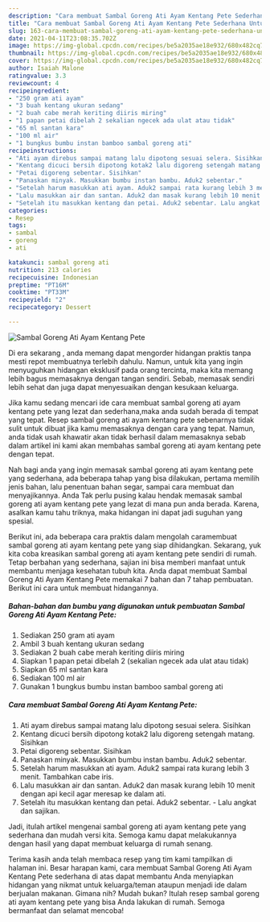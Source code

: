 ```yaml
---
description: "Cara membuat Sambal Goreng Ati Ayam Kentang Pete Sederhana Untuk Jualan"
title: "Cara membuat Sambal Goreng Ati Ayam Kentang Pete Sederhana Untuk Jualan"
slug: 163-cara-membuat-sambal-goreng-ati-ayam-kentang-pete-sederhana-untuk-jualan
date: 2021-04-11T23:08:35.702Z
image: https://img-global.cpcdn.com/recipes/be5a2035ae18e932/680x482cq70/sambal-goreng-ati-ayam-kentang-pete-foto-resep-utama.jpg
thumbnail: https://img-global.cpcdn.com/recipes/be5a2035ae18e932/680x482cq70/sambal-goreng-ati-ayam-kentang-pete-foto-resep-utama.jpg
cover: https://img-global.cpcdn.com/recipes/be5a2035ae18e932/680x482cq70/sambal-goreng-ati-ayam-kentang-pete-foto-resep-utama.jpg
author: Isaiah Malone
ratingvalue: 3.3
reviewcount: 4
recipeingredient:
- "250 gram ati ayam"
- "3 buah kentang ukuran sedang"
- "2 buah cabe merah keriting diiris miring"
- "1 papan petai dibelah 2 sekalian ngecek ada ulat atau tidak"
- "65 ml santan kara"
- "100 ml air"
- "1 bungkus bumbu instan bamboo sambal goreng ati"
recipeinstructions:
- "Ati ayam direbus sampai matang lalu dipotong sesuai selera. Sisihkan"
- "Kentang dicuci bersih dipotong kotak2 lalu digoreng setengah matang. Sisihkan"
- "Petai digoreng sebentar. Sisihkan"
- "Panaskan minyak. Masukkan bumbu instan bambu. Aduk2 sebentar."
- "Setelah harum masukkan ati ayam. Aduk2 sampai rata kurang lebih 3 menit. Tambahkan cabe iris."
- "Lalu masukkan air dan santan. Aduk2 dan masak kurang lebih 10 menit dengan api kecil agar meresap ke dalam ati."
- "Setelah itu masukkan kentang dan petai. Aduk2 sebentar. Lalu angkat dan sajikan."
categories:
- Resep
tags:
- sambal
- goreng
- ati

katakunci: sambal goreng ati 
nutrition: 213 calories
recipecuisine: Indonesian
preptime: "PT16M"
cooktime: "PT33M"
recipeyield: "2"
recipecategory: Dessert

---
```



![Sambal Goreng Ati Ayam Kentang Pete](https://img-global.cpcdn.com/recipes/be5a2035ae18e932/680x482cq70/sambal-goreng-ati-ayam-kentang-pete-foto-resep-utama.jpg)

Di era  sekarang , anda memang dapat mengorder hidangan praktis tanpa mesti repot membuatnya terlebih dahulu. Namun, untuk kita yang ingin menyuguhkan hidangan eksklusif pada orang tercinta, maka kita memang lebih bagus memasaknya dengan tangan sendiri. Sebab, memasak sendiri lebih sehat dan juga dapat menyesuaikan dengan kesukaan keluarga.

Jika kamu sedang mencari ide cara membuat sambal goreng ati ayam kentang pete yang lezat dan sederhana,maka anda sudah berada di tempat yang tepat. Resep sambal goreng ati ayam kentang pete  sebenarnya tidak sulit untuk dibuat jika kamu memasaknya dengan cara yang tepat. Namun, anda tidak usah khawatir akan tidak berhasil dalam memasaknya 
sebab dalam artikel ini kami akan membahas sambal goreng ati ayam kentang pete dengan tepat.  



Nah bagi anda yang ingin memasak sambal goreng ati ayam kentang pete yang sederhana, ada beberapa tahap yang bisa dilakukan, pertama memilih jenis bahan, lalu penentuan bahan segar, sampai cara membuat dan menyajikannya. Anda Tak perlu pusing kalau hendak memasak sambal goreng ati ayam kentang pete yang lezat di mana pun anda berada. Karena, asalkan kamu  tahu triknya, maka hidangan ini dapat jadi suguhan yang spesial.

Berikut ini, ada beberapa cara praktis  dalam mengolah caramembuat sambal goreng ati ayam kentang pete yang siap dihidangkan. Sekarang, yuk kita coba kreasikan sambal goreng ati ayam kentang pete sendiri di rumah. Tetap berbahan yang sederhana, sajian ini bisa memberi manfaat untuk membantu menjaga kesehatan tubuh kita. Anda dapat membuat Sambal Goreng Ati Ayam Kentang Pete memakai 7 bahan dan 7 tahap pembuatan. Berikut ini cara untuk membuat hidangannya.

<!--inarticleads1-->

##### Bahan-bahan dan bumbu yang digunakan untuk pembuatan Sambal Goreng Ati Ayam Kentang Pete:

1. Sediakan 250 gram ati ayam
1. Ambil 3 buah kentang ukuran sedang
1. Sediakan 2 buah cabe merah keriting diiris miring
1. Siapkan 1 papan petai dibelah 2 (sekalian ngecek ada ulat atau tidak)
1. Siapkan 65 ml santan kara
1. Sediakan 100 ml air
1. Gunakan 1 bungkus bumbu instan bamboo sambal goreng ati




<!--inarticleads2-->

##### Cara membuat Sambal Goreng Ati Ayam Kentang Pete:

1. Ati ayam direbus sampai matang lalu dipotong sesuai selera. Sisihkan
1. Kentang dicuci bersih dipotong kotak2 lalu digoreng setengah matang. Sisihkan
1. Petai digoreng sebentar. Sisihkan
1. Panaskan minyak. Masukkan bumbu instan bambu. Aduk2 sebentar.
1. Setelah harum masukkan ati ayam. Aduk2 sampai rata kurang lebih 3 menit. Tambahkan cabe iris.
1. Lalu masukkan air dan santan. Aduk2 dan masak kurang lebih 10 menit dengan api kecil agar meresap ke dalam ati.
1. Setelah itu masukkan kentang dan petai. Aduk2 sebentar. - Lalu angkat dan sajikan.




Jadi, itulah artikel mengenai  sambal goreng ati ayam kentang pete  yang sederhana dan mudah versi kita. Semoga kamu dapat melakukannya dengan hasil yang dapat membuat keluarga di rumah senang. 

Terima kasih anda telah membaca resep yang tim kami tampilkan di halaman ini. Besar harapan kami, cara membuat  Sambal Goreng Ati Ayam Kentang Pete sederhana di atas dapat membantu Anda menyiapkan hidangan yang nikmat untuk keluarga/teman ataupun menjadi ide dalam berjualan makanan. Gimana nih? Mudah bukan? Itulah resep sambal goreng ati ayam kentang pete yang bisa Anda lakukan di rumah. Semoga bermanfaat dan selamat mencoba!

